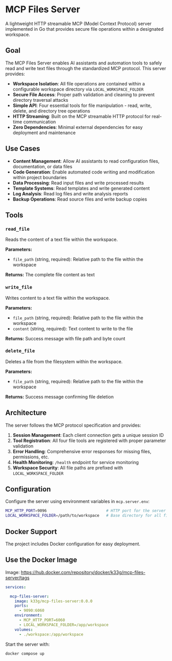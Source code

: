 # MCP Files Server

A lightweight HTTP streamable MCP (Model Context Protocol) server implemented in Go that provides secure file operations within a designated workspace.

## Goal

The MCP Files Server enables AI assistants and automation tools to safely read and write text files through the standardized MCP protocol. This server provides:

- **Workspace Isolation**: All file operations are contained within a configurable workspace directory via `LOCAL_WORKSPACE_FOLDER`
- **Secure File Access**: Proper path validation and cleaning to prevent directory traversal attacks
- **Simple API**: Four essential tools for file manipulation - read, write, delete, and directory tree operations
- **HTTP Streaming**: Built on the MCP streamable HTTP protocol for real-time communication
- **Zero Dependencies**: Minimal external dependencies for easy deployment and maintenance

## Use Cases

- **Content Management**: Allow AI assistants to read configuration files, documentation, or data files
- **Code Generation**: Enable automated code writing and modification within project boundaries
- **Data Processing**: Read input files and write processed results
- **Template Systems**: Read templates and write generated content
- **Log Analysis**: Read log files and write analysis reports
- **Backup Operations**: Read source files and write backup copies

## Tools

### `read_file`
Reads the content of a text file within the workspace.

**Parameters:**
- `file_path` (string, required): Relative path to the file within the workspace

**Returns:** The complete file content as text

### `write_file`
Writes content to a text file within the workspace.

**Parameters:**
- `file_path` (string, required): Relative path to the file within the workspace
- `content` (string, required): Text content to write to the file

**Returns:** Success message with file path and byte count

### `delete_file`
Deletes a file from the filesystem within the workspace.

**Parameters:**
- `file_path` (string, required): Relative path to the file within the workspace

**Returns:** Success message confirming file deletion

## Architecture

The server follows the MCP protocol specification and provides:

1. **Session Management**: Each client connection gets a unique session ID
2. **Tool Registration**: All four file tools are registered with proper parameter validation
3. **Error Handling**: Comprehensive error responses for missing files, permissions, etc.
4. **Health Monitoring**: `/health` endpoint for service monitoring
5. **Workspace Security**: All file paths are prefixed with `LOCAL_WORKSPACE_FOLDER`


## Configuration

Configure the server using environment variables in `mcp.server.env`:

```bash
MCP_HTTP_PORT=9096                          # HTTP port for the server
LOCAL_WORKSPACE_FOLDER=/path/to/workspace   # Base directory for all file operations
```

## Docker Support

The project includes Docker configuration for easy deployment.

## Use the Docker Image

Image: https://hub.docker.com/repository/docker/k33g/mcp-files-server/tags


```yaml
services:

  mcp-files-server:
    image: k33g/mcp-files-server:0.0.0
    ports:
      - 9090:6060
    environment:
      - MCP_HTTP_PORT=6060
      - LOCAL_WORKSPACE_FOLDER=/app/workspace
    volumes:
      - ./workspace:/app/workspace
```

Start the server with:

```bash
docker compose up
```

